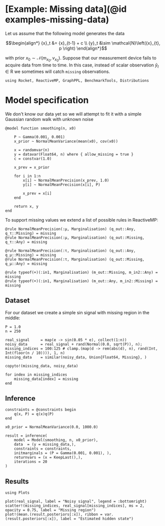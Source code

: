# [Example: Missing data](@id examples-missing-data)

Let us assume that the following model generates the data
```math
\begin{align*}
    {x}_t &= {x}_{t-1} + c \\
    {y}_t &\sim \mathcal{N}\left({x}_{t}, p \right) 
\end{align*}
```
with prior ${x}_0 \sim \mathcal{N}({m_{{x}_0}}, {v_{{x}_0}})$. Suppose that our measurement device fails to acquire data from time to time.  In this case, instead of scalar observation $\hat{y}_t \in \mathrm{R}$ we sometimes will catch `missing` observations.

```@example missingdata
using Rocket, ReactiveMP, GraphPPL, BenchmarkTools, Distributions
```

# Model specification

We don't know our data yet so we will attempt to fit it with a simple Gaussian random walk with unknown noise

```@example missingdata
@model function smoothing(n, x0)
    
    P ~ Gamma(0.001, 0.001)
    x_prior ~ NormalMeanVariance(mean(x0), cov(x0)) 

    x = randomvar(n)
    y = datavar(Float64, n) where { allow_missing = true }
    c = constvar(1.0)

    x_prev = x_prior

    for i in 1:n
        x[i] ~ NormalMeanPrecision(x_prev, 1.0)
        y[i] ~ NormalMeanPrecision(x[i], P)
        
        x_prev = x[i]
    end

    return x, y
end
```

To support missing values we extend a list of possible rules in ReactiveMP:

```@example missingdata
@rule NormalMeanPrecision(:μ, Marginalisation) (q_out::Any, q_τ::Missing) = missing
@rule NormalMeanPrecision(:μ, Marginalisation) (q_out::Missing, q_τ::Any) = missing

@rule NormalMeanPrecision(:τ, Marginalisation) (q_out::Any, q_μ::Missing) = missing
@rule NormalMeanPrecision(:τ, Marginalisation) (q_out::Missing, q_μ::Any) = missing

@rule typeof(+)(:in1, Marginalisation) (m_out::Missing, m_in2::Any) = missing
@rule typeof(+)(:in1, Marginalisation) (m_out::Any, m_in2::Missing) = missing
```

## Dataset 

For our dataset we create a simple sin signal with missing region in the middle:

```@example missingdata
P = 1.0
n = 250

real_signal     = map(e -> sin(0.05 * e), collect(1:n))
noisy_data      = real_signal + rand(Normal(0.0, sqrt(P)), n);
missing_indices = 100:125 # clamp.(map(d -> rem(abs(d), n), rand(Int, Int(floor(n / 10)))), 1, n)
missing_data    = similar(noisy_data, Union{Float64, Missing}, )

copyto!(missing_data, noisy_data)

for index in missing_indices
    missing_data[index] = missing
end
```

## Inference 

```@example missingdata
constraints = @constraints begin
    q(x, P) = q(x)q(P)
end

x0_prior = NormalMeanVariance(0.0, 1000.0)

result = inference(
    model = Model(smoothing, n, x0_prior), 
    data  = (y = missing_data,), 
    constraints = constraints,
    initmarginals = (P = Gamma(0.001, 0.001), ),
    returnvars = (x = KeepLast(),),
    iterations = 20
)
```

## Results

```@example missingdata
using Plots

plot(real_signal, label = "Noisy signal", legend = :bottomright)
scatter!(missing_indices, real_signal[missing_indices], ms = 2, opacity = 0.75, label = "Missing region")
plot!(mean.(result.posteriors[:x]), ribbon = var.(result.posteriors[:x]), label = "Estimated hidden state")
```
